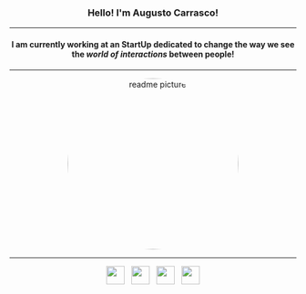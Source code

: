 

<h3 align="center"> Hello!  I'm Augusto Carrasco! </h3>
<hr>
<h4 align="center">I am currently working at an StartUp dedicated to change the way we see the <i>world of interactions</i> between people! </h4>
<hr>

<div align="center">
<img  style="border-radius:50%; width:300px; height:auto; margin:auto;" src="https://media.licdn.com/dms/image/D4D03AQETK0VjKvc0rw/profile-displayphoto-shrink_800_800/0/1695029528124?e=1701302400&v=beta&t=1UC20o_M9BhwFUMqI1onlPe65UFl5mWNgQecTiuJiEA" alt="readme picture">
</div>
<hr>
<div align="center">

</div>

<div class="socialmedia">
 
  <p align="center">
  <a href="www.linkedin.com/in/augusto-santiago-carrasco-toro-057179281" target="_blank"><img style="width:2rem; height:2rem;"src="https://raw.githubusercontent.com/rahuldkjain/github-profile-readme-generator/master/src/images/icons/Social/linked-in-alt.svg"></a>
    &nbsp
  <a href="https://www.instagram.com/agusct/" target="_blank"><img style="width:2rem; height:2rem;"src="https://raw.githubusercontent.com/rahuldkjain/github-profile-readme-generator/888aff31e1d26dd2a6acf6afebbc34970aeb0118/src/images/icons/Social/instagram.svg"></a>
     &nbsp
  <a href="https://github.com/AugustoCarrasco" target="_blank"><img style="width:2rem; height:2rem;"src="https://raw.githubusercontent.com/rahuldkjain/github-profile-readme-generator/888aff31e1d26dd2a6acf6afebbc34970aeb0118/src/images/icons/Social/github.svg"></a>
     &nbsp
  <a href="https://www.facebook.com/augusto.carrascotoro" target="_blank"><img style="width:2rem; height:2rem;"src="https://raw.githubusercontent.com/rahuldkjain/github-profile-readme-generator/888aff31e1d26dd2a6acf6afebbc34970aeb0118/src/images/icons/Social/facebook.svg"></a>
  </p>
 
</div>


